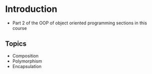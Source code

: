 # Introduction

* Part 2 of the OOP of object oriented programming sections in this course

## Topics
* Composition
* Polymorphism
* Encapsulation
